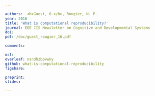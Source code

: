 ```yaml
---

authors:  <b>Guest, O.</b>, Rougier, N. P. 
year: 2016
title: 'What is computational reproducibility?'
journal: EEE CIS Newsletter on Cognitive and Developmental Systems
doi: 
pdf: /doc/guest_rougier_16.pdf

comments:

osf:
overleaf: nsndhzbpvwky
github: what-is-computational-reproducibility
figshare:

preprint:
slides:

---
```

